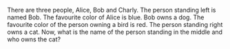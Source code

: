 There are three people, Alice, Bob and Charly. The person standing left is named Bob. The favourite color of Alice is blue. Bob owns a dog. The favourite color of the person owning a bird is red. The person standing right owns a cat. Now, what is the name of the person standing in the middle and who owns the cat? 
